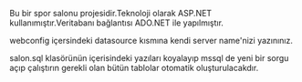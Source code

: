 Bu bir spor salonu projesidir.Teknoloji olarak ASP.NET kullanımıştır.Veritabanı bağlantısı ADO.NET ile yapılmıştır.

webconfig içersindeki datasource kısmına kendi server name'nizi yazınınız.

salon.sql klasörünün içerisindeki yazıları koyalayıp mssql de yeni bir sorgu açıp çalıştırın gerekli olan bütün tablolar otomatik oluşturulacakdır.
